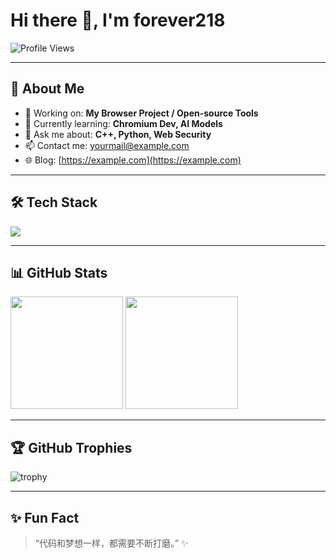 # Hi there 👋, I'm forever218  

![Profile Views](https://komarev.com/ghpvc/?username=forever218&color=blueviolet&style=flat-square)  

---

## 🚀 About Me
- 🔭 Working on: **My Browser Project / Open-source Tools**
- 🌱 Currently learning: **Chromium Dev, AI Models**
- 💬 Ask me about: **C++, Python, Web Security**
- 📫 Contact me: [yourmail@example.com](mailto:yourmail@example.com)  
- 🌐 Blog: [https://example.com](https://example.com)  

---

## 🛠️ Tech Stack
<p>
  <img src="https://skillicons.dev/icons?i=cpp,python,php,js,html,css,git,linux,docker,vscode" />
</p>

---

## 📊 GitHub Stats
<p>
  <img src="https://github-readme-stats.vercel.app/api?username=forever218&show_icons=true&theme=radical" height="180"/>
  <img src="https://github-readme-stats.vercel.app/api/top-langs/?username=forever218&layout=compact&theme=radical" height="180"/>
</p>

---

## 🏆 GitHub Trophies
![trophy](https://github-profile-trophy.vercel.app/?username=forever218&theme=radical&column=6)

---

## ✨ Fun Fact
> “代码和梦想一样，都需要不断打磨。” ✨  

